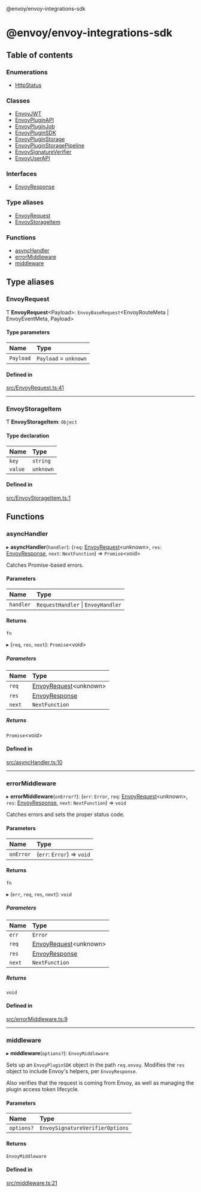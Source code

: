 @envoy/envoy-integrations-sdk

# @envoy/envoy-integrations-sdk

## Table of contents

### Enumerations

- [HttpStatus](enums/httpstatus.md)

### Classes

- [EnvoyJWT](classes/envoyjwt.md)
- [EnvoyPluginAPI](classes/envoypluginapi.md)
- [EnvoyPluginJob](classes/envoypluginjob.md)
- [EnvoyPluginSDK](classes/envoypluginsdk.md)
- [EnvoyPluginStorage](classes/envoypluginstorage.md)
- [EnvoyPluginStoragePipeline](classes/envoypluginstoragepipeline.md)
- [EnvoySignatureVerifier](classes/envoysignatureverifier.md)
- [EnvoyUserAPI](classes/envoyuserapi.md)

### Interfaces

- [EnvoyResponse](interfaces/envoyresponse.md)

### Type aliases

- [EnvoyRequest](README.md#envoyrequest)
- [EnvoyStorageItem](README.md#envoystorageitem)

### Functions

- [asyncHandler](README.md#asynchandler)
- [errorMiddleware](README.md#errormiddleware)
- [middleware](README.md#middleware)

## Type aliases

### EnvoyRequest

Ƭ **EnvoyRequest**<Payload\>: `EnvoyBaseRequest`<EnvoyRouteMeta \| EnvoyEventMeta, Payload\>

#### Type parameters

| Name | Type |
| :------ | :------ |
| `Payload` | `Payload` = `unknown` |

#### Defined in

[src/EnvoyRequest.ts:41](https://github.com/envoy/envoy-integrations-sdk-nodejs/blob/2bdd026/src/EnvoyRequest.ts#L41)

___

### EnvoyStorageItem

Ƭ **EnvoyStorageItem**: `Object`

#### Type declaration

| Name | Type |
| :------ | :------ |
| `key` | `string` |
| `value` | `unknown` |

#### Defined in

[src/EnvoyStorageItem.ts:1](https://github.com/envoy/envoy-integrations-sdk-nodejs/blob/2bdd026/src/EnvoyStorageItem.ts#L1)

## Functions

### asyncHandler

▸ **asyncHandler**(`handler`): (`req`: [EnvoyRequest](README.md#envoyrequest)<unknown\>, `res`: [EnvoyResponse](interfaces/envoyresponse.md), `next`: `NextFunction`) => `Promise`<void\>

Catches Promise-based errors.

#### Parameters

| Name | Type |
| :------ | :------ |
| `handler` | `RequestHandler` \| `EnvoyHandler` |

#### Returns

`fn`

▸ (`req`, `res`, `next`): `Promise`<void\>

##### Parameters

| Name | Type |
| :------ | :------ |
| `req` | [EnvoyRequest](README.md#envoyrequest)<unknown\> |
| `res` | [EnvoyResponse](interfaces/envoyresponse.md) |
| `next` | `NextFunction` |

##### Returns

`Promise`<void\>

#### Defined in

[src/asyncHandler.ts:10](https://github.com/envoy/envoy-integrations-sdk-nodejs/blob/2bdd026/src/asyncHandler.ts#L10)

___

### errorMiddleware

▸ **errorMiddleware**(`onError?`): (`err`: `Error`, `req`: [EnvoyRequest](README.md#envoyrequest)<unknown\>, `res`: [EnvoyResponse](interfaces/envoyresponse.md), `next`: `NextFunction`) => `void`

Catches errors and sets the proper status code.

#### Parameters

| Name | Type |
| :------ | :------ |
| `onError` | (`err`: `Error`) => `void` |

#### Returns

`fn`

▸ (`err`, `req`, `res`, `next`): `void`

##### Parameters

| Name | Type |
| :------ | :------ |
| `err` | `Error` |
| `req` | [EnvoyRequest](README.md#envoyrequest)<unknown\> |
| `res` | [EnvoyResponse](interfaces/envoyresponse.md) |
| `next` | `NextFunction` |

##### Returns

`void`

#### Defined in

[src/errorMiddleware.ts:9](https://github.com/envoy/envoy-integrations-sdk-nodejs/blob/2bdd026/src/errorMiddleware.ts#L9)

___

### middleware

▸ **middleware**(`options?`): `EnvoyMiddleware`

Sets up an `EnvoyPluginSDK` object in the path `req.envoy`.
Modifies the `res` object to include Envoy's helpers, per `EnvoyResponse`.

Also verifies that the request is coming from Envoy,
as well as managing the plugin access token lifecycle.

#### Parameters

| Name | Type |
| :------ | :------ |
| `options?` | `EnvoySignatureVerifierOptions` |

#### Returns

`EnvoyMiddleware`

#### Defined in

[src/middleware.ts:21](https://github.com/envoy/envoy-integrations-sdk-nodejs/blob/2bdd026/src/middleware.ts#L21)

